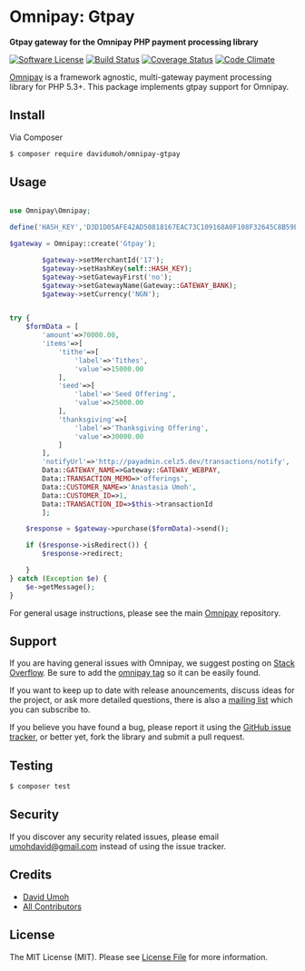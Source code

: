 # Omnipay: Gtpay

**Gtpay gateway for the Omnipay PHP payment processing library**


[![Software License](https://img.shields.io/badge/license-MIT-brightgreen.svg?style=flat-square)](LICENSE.md)
[![Build Status](https://img.shields.io/travis/phronesis/omnipay-gtpay/master.svg?style=flat-square)](https://travis-ci.org/phronesis/omnipay-gtpay)
[![Coverage Status](https://coveralls.io/repos/phronesis/omnipay-gtpay/badge.svg?branch=master&service=github)](https://coveralls.io/github/phronesis/omnipay-gtpay?branch=master)
[![Code Climate](https://codeclimate.com/github/phronesis/omnipay-gtpay/badges/gpa.svg)](https://codeclimate.com/github/phronesis/omnipay-gtpay)


[Omnipay](https://github.com/thephpleague/omnipay) is a framework agnostic, multi-gateway payment
processing library for PHP 5.3+. This package implements gtpay support for Omnipay.

## Install

Via Composer

``` bash
$ composer require davidumoh/omnipay-gtpay
```

## Usage

``` php

use Omnipay\Omnipay;

define('HASH_KEY','D3D1D05AFE42AD50818167EAC73C109168A0F108F32645C8B59E897FA930DA44F9230910DAC9E20641823799A107A02068F7BC0F4CC41D2952E249552255710F');

$gateway = Omnipay::create('Gtpay');

        $gateway->setMerchantId('17');
        $gateway->setHashKey(self::HASH_KEY);
        $gateway->setGatewayFirst('no');
        $gateway->setGatewayName(Gateway::GATEWAY_BANK);
        $gateway->setCurrency('NGN');


try {
    $formData = [
        'amount'=>70000.00,
        'items'=>[
            'tithe'=>[
                'label'=>'Tithes',
                'value'=>15000.00
            ],
            'seed'=>[
                'label'=>'Seed Offering',
                'value'=>25000.00
            ],
            'thanksgiving'=>[
                'label'=>'Thanksgiving Offering',
                'value'=>30000.00
            ]
        ],
        'notifyUrl'=>'http://payadmin.celz5.dev/transactions/notify',
        Data::GATEWAY_NAME=>Gateway::GATEWAY_WEBPAY,
        Data::TRANSACTION_MEMO=>'offerings',
        Data::CUSTOMER_NAME=>'Anastasia Umoh',
        Data::CUSTOMER_ID=>1,
        Data::TRANSACTION_ID=>$this->transactionId
        ];

    $response = $gateway->purchase($formData)->send();

    if ($response->isRedirect()) {
        $response->redirect;

    }
} catch (Exception $e) {
    $e->getMessage();
}
```


For general usage instructions, please see the main [Omnipay](https://github.com/thephpleague/omnipay) repository.

## Support

If you are having general issues with Omnipay, we suggest posting on
[Stack Overflow](http://stackoverflow.com/). Be sure to add the
[omnipay tag](http://stackoverflow.com/questions/tagged/omnipay) so it can be easily found.

If you want to keep up to date with release anouncements, discuss ideas for the project,
or ask more detailed questions, there is also a [mailing list](https://groups.google.com/forum/#!forum/omnipay) which
you can subscribe to.

If you believe you have found a bug, please report it using the [GitHub issue tracker](https://github.com/phronesis/Omnipay-Gtpay/issues),
or better yet, fork the library and submit a pull request.

## Testing

``` bash
$ composer test
```

## Security

If you discover any security related issues, please email umohdavid@gmail.com instead of using the issue tracker.

## Credits

- [David Umoh](https://github.com/phronesis)
- [All Contributors](../../contributors)

## License

The MIT License (MIT). Please see [License File](LICENSE.md) for more information.


